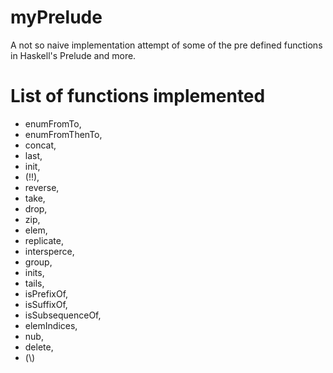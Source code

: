 # myPrelude
A not so naive implementation attempt of some of the pre defined functions in Haskell's Prelude and more.

# List of functions implemented
- enumFromTo, 
- enumFromThenTo, 
- concat, 
- last, 
- init, 
- (!!), 
- reverse, 
- take, 
- drop, 
- zip,
- elem,
- replicate,
- intersperce,
- group,
- inits,
- tails,
- isPrefixOf,
- isSuffixOf,
- isSubsequenceOf,
- elemIndices,
- nub,
- delete,
- (\\)
